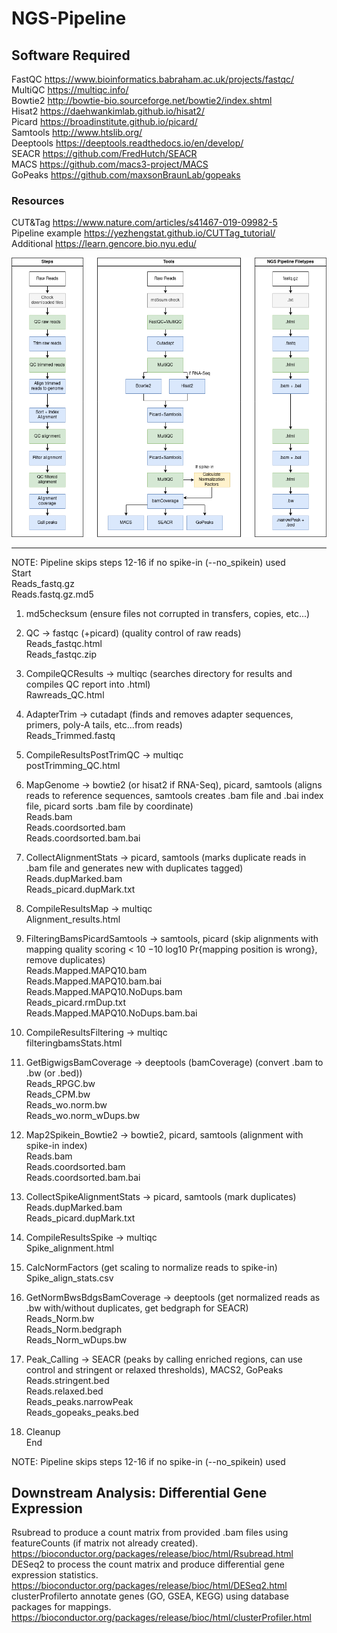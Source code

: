 # NGS-Pipeline

## Software Required  
FastQC https://www.bioinformatics.babraham.ac.uk/projects/fastqc/  
MultiQC https://multiqc.info/  
Bowtie2 http://bowtie-bio.sourceforge.net/bowtie2/index.shtml  
Hisat2 https://daehwankimlab.github.io/hisat2/  
Picard https://broadinstitute.github.io/picard/  
Samtools  http://www.htslib.org/  
Deeptools  https://deeptools.readthedocs.io/en/develop/  
SEACR https://github.com/FredHutch/SEACR  
MACS https://github.com/macs3-project/MACS    
GoPeaks https://github.com/maxsonBraunLab/gopeaks  
  
### Resources  
CUT&Tag https://www.nature.com/articles/s41467-019-09982-5  
Pipeline example https://yezhengstat.github.io/CUTTag_tutorial/  
Additional https://learn.gencore.bio.nyu.edu/  
  
<img src="ngs_pipeline.png" alt="Pipeline Process">    

___  
NOTE: Pipeline skips steps 12-16 if no spike-in (--no_spikein) used  
Start  
	  Reads_fastq.gz  
	  Reads.fastq.gz.md5  

1. md5checksum (ensure files not corrupted in transfers, copies, etc...)  

2. QC -> fastqc (+picard)	(quality control of raw reads)  
	  Reads_fastqc.html  
	  Reads_fastqc.zip  

3. CompileQCResults -> multiqc (searches directory for results and compiles QC report into .html)  
	  Rawreads_QC.html  

4. AdapterTrim -> cutadapt (finds and removes adapter sequences, primers, poly-A tails, etc...from reads)  
	  Reads_Trimmed.fastq  

5. CompileResultsPostTrimQC -> multiqc  
	  postTrimming_QC.html  

6. MapGenome -> bowtie2 (or hisat2 if RNA-Seq), picard, samtools (aligns reads to reference sequences, samtools creates .bam file and .bai index file, picard sorts .bam file by coordinate)  
	  Reads.bam  
	  Reads.coordsorted.bam  
	  Reads.coordsorted.bam.bai  

7. CollectAlignmentStats -> picard, samtools (marks duplicate reads in .bam file and generates new with duplicates tagged)  
	  Reads.dupMarked.bam  
	  Reads_picard.dupMark.txt  

8. CompileResultsMap -> multiqc  
	  Alignment_results.html  

9. FilteringBamsPicardSamtools -> samtools, picard (skip alignments with mapping quality scoring < 10 −10 log10 Pr{mapping position is wrong}, remove duplicates)  
	  Reads.Mapped.MAPQ10.bam  
	  Reads.Mapped.MAPQ10.bam.bai  
	  Reads.Mapped.MAPQ10.NoDups.bam  	
	  Reads_picard.rmDup.txt  
	  Reads.Mapped.MAPQ10.NoDups.bam.bai  

10. CompileResultsFiltering -> multiqc  
	  filteringbamsStats.html  

11. GetBigwigsBamCoverage -> deeptools (bamCoverage) (convert .bam to .bw (or .bed))  
	  Reads_RPGC.bw  
	  Reads_CPM.bw  
	  Reads_wo.norm.bw  
	  Reads_wo.norm_wDups.bw  

12. Map2Spikein_Bowtie2 -> bowtie2, picard, samtools (alignment with spike-in index)  
	  Reads.bam  
	  Reads.coordsorted.bam  
	  Reads.coordsorted.bam.bai  

13. CollectSpikeAlignmentStats -> picard, samtools (mark duplicates)  
	  Reads.dupMarked.bam  
	  Reads_picard.dupMark.txt  

14. CompileResultsSpike -> multiqc  
	  Spike_alignment.html  

15. CalcNormFactors	(get scaling to normalize reads to spike-in)  
	  Spike_align_stats.csv  

16. GetNormBwsBdgsBamCoverage -> deeptools (get normalized reads as .bw with/without duplicates, get bedgraph for SEACR)  
	  Reads_Norm.bw  
	  Reads_Norm.bedgraph  
	  Reads_Norm_wDups.bw  

17. Peak_Calling -> SEACR (peaks by calling enriched regions, can use control and stringent or relaxed thresholds), MACS2, GoPeaks  
	  Reads.stringent.bed  
	  Reads.relaxed.bed  
	  Reads_peaks.narrowPeak  
	  Reads_gopeaks_peaks.bed  
	  

18. Cleanup  
End  

NOTE: Pipeline skips steps 12-16 if no spike-in (--no_spikein) used    

## Downstream Analysis: Differential Gene Expression
Rsubread to produce a count matrix from provided .bam files using featureCounts (if matrix not already created). https://bioconductor.org/packages/release/bioc/html/Rsubread.html  
DESeq2 to process the count matrix and produce differential gene expression statistics. https://bioconductor.org/packages/release/bioc/html/DESeq2.html  
clusterProfilerto annotate genes (GO, GSEA, KEGG) using database packages for mappings. https://bioconductor.org/packages/release/bioc/html/clusterProfiler.html  



